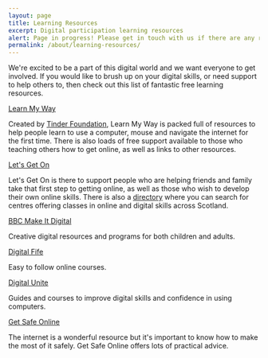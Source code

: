 ```yaml
---
layout: page
title: Learning Resources
excerpt: Digital participation learning resources
alert: Page in progress! Please get in touch with us if there are any resources you think should be added to this page
permalink: /about/learning-resources/
---
```


We're excited to be a part of this digital world and we want everyone to get involved. If you would like to brush up on your digital skills, or need support to help others to, then check out this list of fantastic free learning resources.

[Learn My Way](http://scotland.learnmyway.com/#) 

Created by [Tinder Foundation](http://www.tinderfoundation.org/), Learn My Way is packed full of resources to help people learn to use a computer, mouse and navigate the internet for the first time. There is also loads of free support available to those who teaching others how to get online, as well as links to other resources.

[Let's Get On](http://www.letsgeton.scot/)

Let's Get On is there to support people who are helping friends and family take that first step to getting online, as well as those who wish to develop their own online skills. There is also a [directory](http://www.letsgeton.scot/learning-directory/) where you can search for centres offering classes in online and digital skills across Scotland.  

[BBC Make It Digital](http://www.bbc.co.uk/makeitdigital) 

Creative digital resources and programs for both children and adults.

[Digital Fife](http://learning.digitalfife.com/Index.asp?MainID=6356) 

Easy to follow online courses.

[Digital Unite](http://digitalunite.com/guides) 

Guides and courses to improve digital skills and confidence in using computers.

[Get Safe Online](https://www.getsafeonline.org/) 

The internet is a wonderful resource but it's important to know how to make the most of it safely. Get Safe Online offers lots of practical advice.




